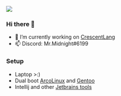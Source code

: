 ![](https://komarev.com/ghpvc/?username=camdenorrb)

### Hi there 👋
- 🔭 I’m currently working on [CrescentLang](https://github.com/camdenorrb/CrescentLang)
- 📫 Discord: Mr.Midnight#6199

### Setup
- Laptop >:)
- Dual boot [ArcoLinux](https://arcolinux.com/) and [Gentoo](https://www.gentoo.org/)
- Intellij and other [Jetbrains tools](https://www.jetbrains.com/)

<!--
**camdenorrb/camdenorrb** is a ✨ _special_ ✨ repository because its `README.md` (this file) appears on your GitHub profile.

Here are some ideas to get you started:
- 🔭 I’m currently working on ...
- 🌱 I’m currently learning ...
- 👯 I’m looking to collaborate on ...
- 🤔 I’m looking for help with ...
- 💬 Ask me about ...
- 📫 How to reach me: ...
- 😄 Pronouns: ...
- ⚡ Fun fact: ...
-->
